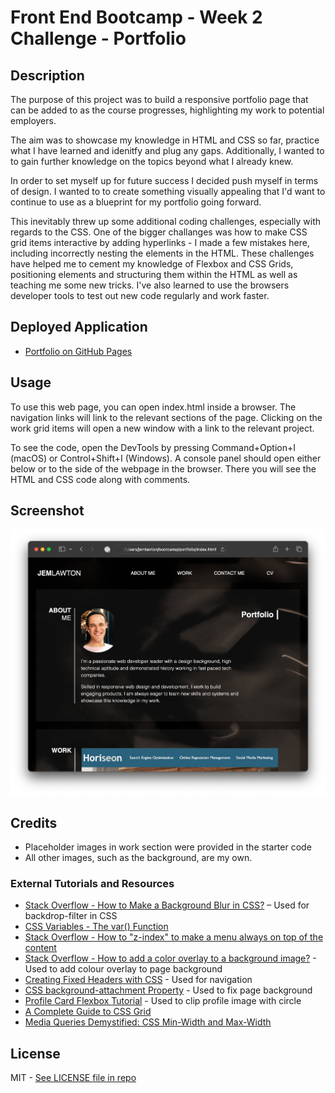 # Front End Bootcamp - Week 2 Challenge - Portfolio

## Description

The purpose of this project was to build a responsive portfolio page that can be added to as the course progresses, highlighting my work to potential employers. 

The aim was to showcase my knowledge in HTML and CSS so far, practice what I have learned and idenitfy and plug any gaps. Additionally, I wanted to to gain further knowledge on the topics beyond what I already knew.

In order to set myself up for future success I decided push myself in terms of design. I wanted to to create something visually appealing that I'd want to continue to use as a blueprint for my portfolio going forward. 

This inevitably threw up some additional coding challenges, especially with regards to the CSS. One of the bigger challanges was how to make CSS grid items interactive by adding hyperlinks - I made a few mistakes here, including incorrectly nesting the elements in the HTML. These challenges have helped me to cement my knowledge of Flexbox and CSS Grids, positioning elements and structuring them within the HTML as well as teaching me some new tricks. I've also learned to use the browsers developer tools to test out new code regularly and work faster.

## Deployed Application

* [Portfolio on GitHub Pages](https://partialarts.github.io/portfolio/)

## Usage

To use this web page, you can open index.html inside a browser. The navigation links will link to the relevant sections of the page. Clicking on the work grid items will open a new window with a link to the relevant project.

To see the code, open the DevTools by pressing Command+Option+I (macOS) or Control+Shift+I (Windows). A console panel should open either below or to the side of the webpage in the browser. There you will see the HTML and CSS code along with comments.

## Screenshot

![The portfolio includes a navigation bar, a bio, and work with titles and images as well as a contact section at the bottom of the page.](assets/images/screenshot.png)

## Credits

- Placeholder images in work section were provided in the starter code
- All other images, such as the background, are my own.

### External Tutorials and Resources

* [Stack Overflow - How to Make a Background Blur in CSS?](https://www.scaler.com/topics/background-blur-css/) – Used for backdrop-filter in CSS
* [CSS Variables - The var() Function](https://www.w3schools.com/css/css3_variables.asp)
* [Stack Overflow - How to "z-index" to make a menu always on top of the content](https://stackoverflow.com/questions/10507143/how-to-z-index-to-make-a-menu-always-on-top-of-the-content)
* [Stack Overflow - How to add a color overlay to a background image?](https://stackoverflow.com/questions/36679649/how-to-add-a-color-overlay-to-a-background-image) - Used to add colour overlay to page background
* [Creating Fixed Headers with CSS](https://cssdeck.com/blog/creating-fixed-headers-with-css/) - Used for navigation
* [CSS background-attachment Property](https://www.w3schools.com/cssref/pr_background-attachment.php) - Used to fix page background
* [Profile Card Flexbox Tutorial](https://codepen.io/angeladelise/pen/XWmBQoK?editors=1100) - Used to clip profile image with circle
* [A Complete Guide to CSS Grid](https://css-tricks.com/snippets/css/complete-guide-grid/)
* [Media Queries Demystified: CSS Min-Width and Max-Width](https://www.emailonacid.com/blog/article/email-development/emailology_media_queries_demystified_min-width_and_max-width/)

## License

MIT - [See LICENSE file in repo](https://github.com/partialarts/portfolio/blob/main/LICENSE)
